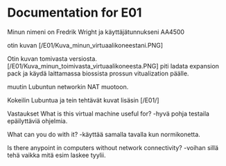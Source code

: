 # Documentation for E01

Minun nimeni on Fredrik Wright ja käyttäjätunnukseni AA4500

otin kuvan [/E01/Kuva_minun_virtuaalikoneestani.PNG]

Otin kuvan tomivasta versiosta. [/E01/Kuva_minun_toimivasta_virtuaalikoneesta.PNG]
piti ladata expansion pack ja käydä laittamassa biossista prossun vitualization päälle.

muutin Lubuntun networkin NAT muotoon.

Kokeilin Lubuntua ja tein tehtävät kuvat lisäsin [/E01/]

Vastaukset 
What is this virtual machine useful for?
-hyvä pohja testaila epäilyttäviä ohjelmia.

What can you do with it?
-käyttää samalla tavalla kun normikonetta.

Is there anypoint in computers without network connectivity?
-voihan sillä tehä vaikka mitä esim laskee tyylii.